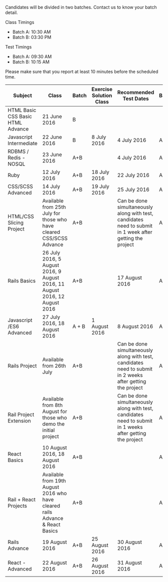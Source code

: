 Candidates will be divided in two batches. Contact us to know your batch detail.

Class Timings
* Batch A: 10:30 AM
* Batch B: 03:30 PM

Test Timings
* Batch A: 09:30 AM
* Batch B: 10:15 AM

Please make sure that you report at least 10 minutes before the scheduled time.

| Subject                                                                                  | Class                                                                        | Batch | Exercise Solution Class| Recommended Test Dates                                                                                    | Batch |
|------------------------------------------------------------------------------------------|------------------------------------------------------------------------------|-------|-----------------------|------------------------------------------------------------------------------------------------------------|-------|
| HTML Basic                                CSS Basic                        HTML Advance  | 21 June 2016                                                                 | B     |                       |                                                                                                            |       |
| Javascript Intermediate                                                                  | 22 June 2016                                                                 | B     | 8 July 2016           | 4 July 2016                                                                                                | A+B   |
| RDBMS / Redis - NOSQL                                                                    | 23 June 2016                                                                 | A+B   |                       | 4 July 2016                                                                                                | A+B   |
| Ruby                                                                                     | 12 July 2016                                                                 | A+B   | 18 July 2016          | 22 July 2016                                                                                               | A+B   |
| CSS/SCSS Advanced                                                                        | 14 July 2016                                                                 | A+B   | 19 July 2016          | 25 July 2016                                                                                               | A+B   |
| HTML/CSS Slicing Project                                                                 | Available from 25th July for those who have cleared CSS/SCSS Advance         | A+B   |                       | Can be done simultaneously along with test, candidates need to submit in 1 week after getting the project  | A+B   |
| Rails Basics                                                                            | 26 July 2016, 5 August 2016, 9 August 2016, 11 August 2016, 12 August 2016                                                               | A+B   |          |         17 August 2016          | A+B   |
| Javascript /ES6 Advanced                                                                 | 27 July 2016, 18 August 2016                                                               |  A + B  | 1 August 2016         | 8 August 2016                                                                                              | A+B   |
| Rails Project                                                                            | Available from 26th July                                                     | A+B   |                       | Can be done simultaneously along with test, candidates need to submit in 2 weeks after getting the project | A+B   |
| Rail Project Extension                                                                   | Available from 8th August for those who demo the initial project             | A+B   |                       | Can be done simultaneously along with test, candidates need to submit in 1 weeks after getting the project | A+B   |
| React Basics                                                                             | 10 August 2016, 18 August 2016                                                                | A+B   |         |                                                                                             | A+B   |
| Rail + React Projects                                                                    | Available from 19th August 2016 who have cleared rails Advance & React Basics | A+B   |                       |                                                                                                            | A+B   |
| Rails Advance                                                                            | 19 August 2016                                                               | A+B   | 25 August 2016        | 30 August 2016                                                                                             | A+B   |
| React - Advanced                                                                         | 22 August 2016                                                               | A+B   | 26 August 2016        | 31 August 2016                                                                                             | A+B   |
